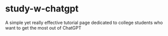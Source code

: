 # study-w-chatgpt
A simple yet really effective tutorial page dedicated to college students who want to get the most out of ChatGPT
